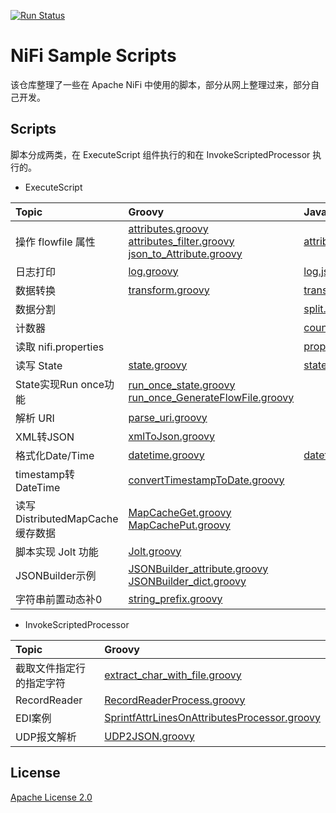 [![Run Status](https://api.shippable.com/projects/57eb01226fb4bc0e008f0352/badge?branch=master)](https://app.shippable.com/projects/57eb01226fb4bc0e008f0352)

# NiFi Sample Scripts
该仓库整理了一些在 Apache NiFi 中使用的脚本，部分从网上整理过来，部分自己开发。

## Scripts
脚本分成两类，在 ExecuteScript 组件执行的和在 InvokeScriptedProcessor 执行的。

- ExecuteScript

| Topic                           | Groovy                                                       | Javascript                                                   | Python                                                       |
| :------------------------------ | :----------------------------------------------------------- | :----------------------------------------------------------- | :----------------------------------------------------------- |
| 操作 flowfile 属性              | [attributes.groovy](src/java/com/lezw/nifi/script/samples/ExecuteScript/attributes/attributes.groovy)<br />[attributes_filter.groovy](src/java/com/lezw/nifi/script/samples/ExecuteScript/attributes/attributes_filter.groovy)<br />[json_to_Attribute.groovy](src/java/com/lezw/nifi/script/samples/ExecuteScript/attributes/json_to_Attribute.groovy) | [attributes.js](src/java/com/lezw/nifi/script/samples/ExecuteScript/attributes/attributes.js) | [attributes.py](src/java/com/lezw/nifi/script/samples/ExecuteScript/attributes/attributes.py)<br />[update_attribute.py](src/java/com/lezw/nifi/script/samples/ExecuteScript/attributes/update_attribute.py) |
| 日志打印                        | [log.groovy](src/java/com/lezw/nifi/script/samples/ExecuteScript/log/log.groovy) | [log.js](src/java/com/lezw/nifi/script/samples/ExecuteScript/log/log.js) | [log.py](src/java/com/lezw/nifi/script/samples/ExecuteScript/log/log.py) |
| 数据转换                        | [transform.groovy](src/java/com/lezw/nifi/script/samples/ExecuteScript/content/transform.groovy) | [transform.js](src/java/com/lezw/nifi/script/samples/ExecuteScript/content/transform.js) | [transform.py](src/java/com/lezw/nifi/script/samples/ExecuteScript/content/transform.py) |
| 数据分割                        |                                                              | [split.js](src/java/com/lezw/nifi/script/samples/ExecuteScript/content/split.js) | [split.py](src/java/com/lezw/nifi/script/samples/ExecuteScript/content/split.py) |
| 计数器                          |                                                              | [counter.js](src/java/com/lezw/nifi/script/samples/ExecuteScript/counter/counter.js) | [counter.py](src/java/com/lezw/nifi/script/samples/ExecuteScript/counter/counter.py) |
| 读取 nifi.properties            |                                                              | [properties.js](src/java/com/lezw/nifi/script/samples/ExecuteScript/properties/properties.js) | [properties.py](src/java/com/lezw/nifi/script/samples/ExecuteScript/properties/properties.py) |
| 读写 State                      | [state.groovy](src/java/com/lezw/nifi/script/samples/ExecuteScript/state/state.groovy) | [state.js](src/java/com/lezw/nifi/script/samples/ExecuteScript/state/state.js) | [state.py](src/java/com/lezw/nifi/script/samples/ExecuteScript/state/state.py) |
| State实现Run once功能           | [run_once_state.groovy](src/java/com/lezw/nifi/script/samples/ExecuteScript/state/run_once_state.groovy)<br />[run_once_GenerateFlowFile.groovy](src/java/com/lezw/nifi/script/samples/ExecuteScript/state/run_once_GenerateFlowFile.groovy) |                                                              |                                                              |
| 解析 URI                        | [parse_uri.groovy](src/java/com/lezw/nifi/script/samples/ExecuteScript/misc/parse_uri.groovy) |                                                              |                                                              |
| XML转JSON                       | [xmlToJson.groovy](src/java/com/lezw/nifi/script/samples/ExecuteScript/content/xml-to-json/xmlToJson.groovy) |                                                              |                                                              |
| 格式化Date/Time                 | [datetime.groovy](src/java/com/lezw/nifi/script/samples/ExecuteScript/content/datetime.groovy) | [datetime.js](src/java/com/lezw/nifi/script/samples/ExecuteScript/content/datetime.js) |                                                              |
| timestamp转DateTime             | [convertTimestampToDate.groovy](src/java/com/lezw/nifi/script/samples/ExecuteScript/timestamp/convertTimestampToDate.groovy) |                                                              |                                                              |
| 读写DistributedMapCache缓存数据 | [MapCacheGet.groovy](src/java/com/lezw/nifi/script/samples/ExecuteScript/DistributedMapCache/MapCacheGet.groovy)<br />[MapCachePut.groovy](/src/java/com/lezw/nifi/script/samples/ExecuteScript/DistributedMapCache/MapCachePut.groovy) |                                                              |                                                              |
| 脚本实现 Jolt 功能              | [Jolt.groovy](src/java/com/lezw/nifi/script/samples/ExecuteScript/Jolt/Jolt_script.groovy) |                                                              |                                                              |
| JSONBuilder示例                 | [JSONBuilder_attribute.groovy](src/java/com/lezw/nifi/script/samples/ExecuteScript/jsonbuilder/jsonbuilder_attribute.groovy)<br />[JSONBuilder_dict.groovy](src/java/com/lezw/nifi/script/samples/ExecuteScript/jsonbuilder/jsonbuilder_dict.groovy) |                                                              |                                                              |
| 字符串前置动态补0               | [string_prefix.groovy](src/java/com/lezw/nifi/script/samples/ExecuteScript/string/string_prefix.groovy) |                                                              |                                                              |

- InvokeScriptedProcessor

| Topic                    | Groovy                                                       |
| :----------------------- | :----------------------------------------------------------- |
| 截取文件指定行的指定字符 | [extract_char_with_file.groovy](src/java/com/lezw/nifi/script/samples/InvokeScripted/extract_char_with_file.groovy) |
| RecordReader             | [RecordReaderProcess.groovy](src/java/com/lezw/nifi/script/samples/InvokeScripted/RecordReaderProcess.groovy) |
| EDI案例                  | [SprintfAttrLinesOnAttributesProcessor.groovy](src/java/com/lezw/nifi/script/samples/InvokeScripted/SprintfAttrLinesOnAttributesProcessor.groovy) |
| UDP报文解析              | [UDP2JSON.groovy](src/java/com/lezw/nifi/script/samples/InvokeScripted/UDPParseScript/UDP2JSON.groovy) |

## License
[Apache License 2.0](/LICENSE)

